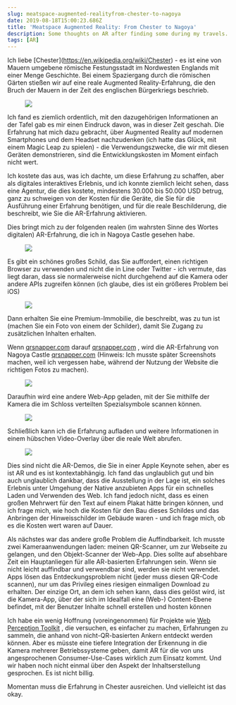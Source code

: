 ```yaml
---
slug: meatspace-augmented-realityfrom-chester-to-nagoya
date: 2019-08-18T15:00:23.686Z
title: 'Meatspace Augmented Reality: From Chester to Nagoya'
description: Some thoughts on AR after finding some during my travels. TL;DR - cheaper content creation and better discovery tools are needed.
tags: [AR]
---
```


Ich liebe [Chester](<a href="https://en.wikipedia.org/wiki/Chester">https://en.wikipedia.org/wiki/Chester</a>) - es ist eine von Mauern umgebene römische Festungsstadt im Nordwesten Englands mit einer Menge Geschichte. Bei einem Spaziergang durch die römischen Gärten stießen wir auf eine reale Augmented Reality-Erfahrung, die den Bruch der Mauern in der Zeit des englischen Bürgerkriegs beschrieb.

<figure><img src="/images/2019-08-18-meatspace-augmented-realityfrom-chester-to-nagoya-0.jpeg"></figure>

Ich fand es ziemlich ordentlich, mit den dazugehörigen Informationen an der Tafel gab es mir einen Eindruck davon, was in dieser Zeit geschah. Die Erfahrung hat mich dazu gebracht, über Augmented Reality auf modernen Smartphones und dem Headset nachzudenken (ich hatte das Glück, mit einem Magic Leap zu spielen) - die Verwendungszwecke, die wir mit diesen Geräten demonstrieren, sind die Entwicklungskosten im Moment einfach nicht wert.

Ich kostete das aus, was ich dachte, um diese Erfahrung zu schaffen, aber als digitales interaktives Erlebnis, und ich konnte ziemlich leicht sehen, dass eine Agentur, die dies kostete, mindestens 30.000 bis 50.000 USD betrug, ganz zu schweigen von der Kosten für die Geräte, die Sie für die Ausführung einer Erfahrung benötigen, und für die reale Beschilderung, die beschreibt, wie Sie die AR-Erfahrung aktivieren.

Dies bringt mich zu der folgenden realen (im wahrsten Sinne des Wortes digitalen) AR-Erfahrung, die ich in Nagoya Castle gesehen habe.

<figure><img src="/images/2019-08-18-meatspace-augmented-realityfrom-chester-to-nagoya-1.jpeg"></figure>

Es gibt ein schönes großes Schild, das Sie auffordert, einen richtigen Browser zu verwenden und nicht die in Line oder Twitter - ich vermute, das liegt daran, dass sie normalerweise nicht durchgehend auf die Kamera oder andere APIs zugreifen können (ich glaube, dies ist ein größeres Problem bei iOS)

<figure><img src="/images/2019-08-18-meatspace-augmented-realityfrom-chester-to-nagoya-2.jpeg"></figure>

Dann erhalten Sie eine Premium-Immobilie, die beschreibt, was zu tun ist (machen Sie ein Foto von einem der Schilder), damit Sie Zugang zu zusätzlichen Inhalten erhalten.

Wenn [qrsnapper.com](https://qrsnapper.com) darauf [qrsnapper.com](https://qrsnapper.com) , wird die AR-Erfahrung von Nagoya Castle [qrsnapper.com](https://qrsnapper.com) (Hinweis: Ich musste später Screenshots machen, weil ich vergessen habe, während der Nutzung der Website die richtigen Fotos zu machen).

<figure><img src="/images/2019-08-18-meatspace-augmented-realityfrom-chester-to-nagoya-5.jpeg"></figure>

Daraufhin wird eine andere Web-App geladen, mit der Sie mithilfe der Kamera die im Schloss verteilten Spezialsymbole scannen können.

<figure><img src="/images/2019-08-18-meatspace-augmented-realityfrom-chester-to-nagoya-3.jpeg"></figure>

Schließlich kann ich die Erfahrung aufladen und weitere Informationen in einem hübschen Video-Overlay über die reale Welt abrufen.

<figure><img src="/images/2019-08-18-meatspace-augmented-realityfrom-chester-to-nagoya-4.jpeg"></figure>

Dies sind nicht die AR-Demos, die Sie in einer Apple Keynote sehen, aber es ist AR und es ist kontextabhängig. Ich fand das unglaublich gut und bin auch unglaublich dankbar, dass die Ausstellung in der Lage ist, ein solches Erlebnis unter Umgehung der Native anzubieten Apps für ein schnelles Laden und Verwenden des Web. Ich fand jedoch nicht, dass es einen großen Mehrwert für den Text auf einem Plakat hätte bringen können, und ich frage mich, wie hoch die Kosten für den Bau dieses Schildes und das Anbringen der Hinweisschilder im Gebäude waren - und ich frage mich, ob es die Kosten wert waren auf Dauer.

Als nächstes war das andere große Problem die Auffindbarkeit. Ich musste zwei Kameraanwendungen laden: meinen QR-Scanner, um zur Webseite zu gelangen, und den Objekt-Scanner der Web-App. Dies sollte auf absehbare Zeit ein Hauptanliegen für alle AR-basierten Erfahrungen sein. Wenn sie nicht leicht auffindbar und verwendbar sind, werden sie nicht verwendet. Apps lösen das Entdeckungsproblem nicht (jeder muss diesen QR-Code scannen), nur um das Privileg eines riesigen einmaligen Download zu erhalten. Der einzige Ort, an dem ich sehen kann, dass dies gelöst wird, ist die Kamera-App, über der sich im Idealfall eine (Web-) Content-Ebene befindet, mit der Benutzer Inhalte schnell erstellen und hosten können

Ich habe ein wenig Hoffnung (voreingenommen) für Projekte wie [Web Perception Toolkit](https://perceptiontoolkit.dev/getting-started/) , die versuchen, es einfacher zu machen, Erfahrungen zu sammeln, die anhand von nicht-QR-basierten Ankern entdeckt werden können. Aber es müsste eine tiefere Integration der Erkennung in die Kamera mehrerer Betriebssysteme geben, damit AR für die von uns angesprochenen Consumer-Use-Cases wirklich zum Einsatz kommt. Und wir haben noch nicht einmal über den Aspekt der Inhaltserstellung gesprochen. Es ist nicht billig.

Momentan muss die Erfahrung in Chester ausreichen. Und vielleicht ist das okay.
